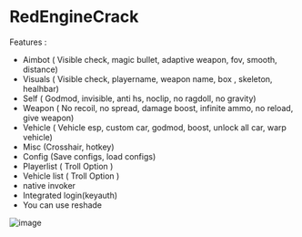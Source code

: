 # RedEngineCrack

Features :
- Aimbot ( Visible check, magic bullet, adaptive weapon, fov, smooth, distance)
- Visuals ( Visible check, playername, weapon name, box , skeleton, healhbar)
- Self ( Godmod, invisible, anti hs, noclip, no ragdoll, no gravity)
- Weapon ( No recoil, no spread, damage boost, infinite ammo, no reload, give weapon)
- Vehicle ( Vehicle esp, custom car, godmod, boost, unlock all car, warp vehicle)
- Misc (Crosshair, hotkey)
- Config (Save configs, load configs)
- Playerlist ( Troll Option ) 
- Vehicle list ( Troll Option ) 
- native invoker
- Integrated login(keyauth)
- You can use reshade 

![image](https://user-images.githubusercontent.com/62155427/198326962-1096e8d6-5278-46a7-9ab8-94c44022af88.png)
